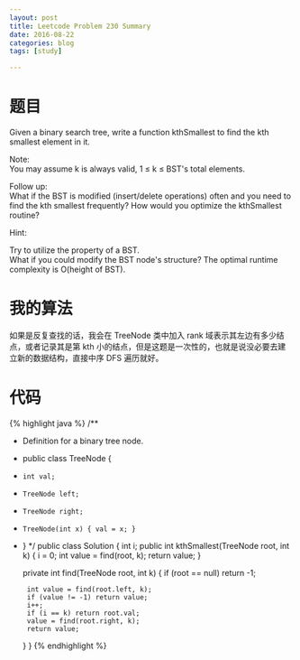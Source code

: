```yaml
---
layout: post
title: Leetcode Problem 230 Summary
date: 2016-08-22
categories: blog
tags: [study]

---
```


# 题目

Given a binary search tree, write a function kthSmallest to find the kth smallest element in it.

Note:   
You may assume k is always valid, 1 ≤ k ≤ BST's total elements.

Follow up:  
What if the BST is modified (insert/delete operations) often and you need to find the kth smallest frequently? How would you optimize the kthSmallest routine?

Hint:

Try to utilize the property of a BST.  
What if you could modify the BST node's structure?
The optimal runtime complexity is O(height of BST).

# 我的算法

如果是反复查找的话，我会在 TreeNode 类中加入 rank 域表示其左边有多少结点，或者记录其是第 kth 小的结点，但是这题是一次性的，也就是说没必要去建立新的数据结构，直接中序 DFS 遍历就好。

# 代码

{% highlight java %}
/**
 * Definition for a binary tree node.
 * public class TreeNode {
 *     int val;
 *     TreeNode left;
 *     TreeNode right;
 *     TreeNode(int x) { val = x; }
 * }
 */
public class Solution {
    int i;
    public int kthSmallest(TreeNode root, int k) {
        i = 0;
        int value = find(root, k);
        return value;
    }
    
    private int find(TreeNode root, int k) {
        if (root == null) return -1;
        
        int value = find(root.left, k);
        if (value != -1) return value;
        i++;
        if (i == k) return root.val;
        value = find(root.right, k);
        return value;
    }
}
{% endhighlight %}